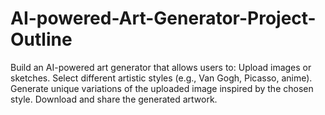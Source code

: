 # AI-powered-Art-Generator-Project-Outline
Build an AI-powered art generator that allows users to: Upload images or sketches. Select different artistic styles (e.g., Van Gogh, Picasso, anime). Generate unique variations of the uploaded image inspired by the chosen style. Download and share the generated artwork.
